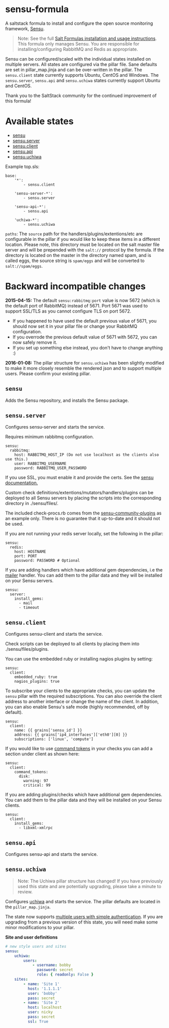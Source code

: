 sensu-formula
================

A saltstack formula to install and configure the open source monitoring framework, [Sensu](http://sensuapp.org/).

>Note:
See the full [Salt Formulas installation and usage instructions](http://docs.saltstack.com/en/latest/topics/development/conventions/formulas.html). This formula only manages Sensu. You are responsible for installing/configuring RabbitMQ and Redis as appropriate.

Sensu can be configured/scaled with the individual states installed on multiple servers. All states are configured via the pillar file. Sane defaults are set in pillar_map.jinja and can be over-written in the pillar. The `sensu.client` state currently supports Ubuntu, CentOS and Windows. The `sensu.server`, `sensu.api` and `sensu.uchiwa` states currently support Ubuntu and CentOS. 

Thank you to the SaltStack community for the continued improvement of this formula!

Available states
================
* [sensu](#sensu)
* [sensu.server](#sensuserver)
* [sensu.client](#sensuclient)
* [sensu.api](#sensuapi)
* [sensu.uchiwa](#sensuuchiwa)

Example top.sls:
```
base:
    '*':
        - sensu.client

    'sensu-server-*':
        - sensu.server

    'sensu-api-*':
        - sensu.api

    'uchiwa-*':
        - sensu.uchiwa
```

`paths`: The `source` path for the handlers/plugins/extentions/etc are configurable in the pillar if you would like to keep these items in a different location. Please note, this directory must be located on the salt master file server and will be prepended with the `salt://` protocol by the formula. If the directory is located on the master in the directory named spam, and is called eggs, the source string is `spam/eggs` and will be converted to `salt://spam/eggs`.

Backward incompatible changes
=============================

**2015-04-15:** The default ``sensu:rabbitmq:port`` value is now 5672 (which is the default port of RabbitMQ) instead of 5671. Port 5671 was used to support SSL/TLS as you cannot configure TLS on port 5672.
* If you happened to have used the default previous value of 5671, you should now set it in your pillar file or change your RabbitMQ configuration.
* If you overrode the previous default value of 5671 with 5672, you can now safely remove it.
* If you set up something else instead, you don't have to change anything :)

**2016-01-08:** The pillar structure for `sensu.uchiwa` has been slightly modified to make it more closely resemble the rendered json and to support multiple users. Please confirm your existing pillar.

``sensu``
------------

Adds the Sensu repository, and installs the Sensu package.

``sensu.server``
------------

Configures sensu-server and starts the service.

Requires minimum rabbitmq configuration.
```
sensu:
  rabbitmq:
    host: RABBITMQ_HOST_IP (Do not use localhost as the clients also use this.)
    user: RABBITMQ_USERNAME
    password: RABBITMQ_USER_PASSWORD
```

If you use SSL, you must enable it and provide the certs. See the [sensu documentation.](http://sensuapp.org/docs/latest/certificates)

Custom check definitions/extentions/mutators/handlers/plugins can be deployed to all Sensu servers by placing the scripts into the corresponding directory in ./sensu/files/.

The included check-procs.rb comes from the [sensu-community-plugins](https://github.com/sensu/sensu-community-plugins) as an example only. There is no guarantee that it up-to-date and it should not be used.

If you are not running your redis server locally, set the following in the pillar:
```
sensu:
  redis:
    host: HOSTNAME
    port: PORT
    password: PASSWORD # Optional
```

If you are adding handlers which have additional gem dependencies, i.e the [mailer](https://github.com/sensu/sensu-community-plugins/blob/master/handlers/notification/mailer.rb) handler. You can add them to the pillar data and they will be installed on your Sensu servers.
```
sensu:
  server:
    install_gems:
      - mail
      - timeout
```

``sensu.client``
------------

Configures sensu-client and starts the service.

Check scripts can be deployed to all clients by placing them into ./sensu/files/plugins.

You can use the embedded ruby or installing nagios plugins by setting:
```
sensu:
  client:
    embedded_ruby: true
    nagios_plugins: true
```

To subscribe your clients to the appropriate checks, you can update the `sensu` pillar with the required subscriptions.  You can also override the client address to another interface or change the name of the client.  In addition, you can also enable Sensu's safe mode (highly recommended, off by default).

```
sensu:
  client:
    name: {{ grains['sensu_id'] }}
    address: {{ grains['ip4_interfaces']['eth0'][0] }}
    subscriptions: ['linux', 'compute']
```

If you would like to use [command tokens](https://sensuapp.org/docs/latest/checks#example-check-command-tokens) in your checks you can add a section under client as shown here:

```
sensu:
  client:
    command_tokens:
      disk:
        warning: 97
        critical: 99
```

If you are adding plugins/checks which have additional gem dependencies. You can add them to the pillar data and they will be installed on your Sensu clients.
```
sensu:
  client:
    install_gems:
      - libxml-xmlrpc
```


``sensu.api``
------------

Configures sensu-api and starts the service.



``sensu.uchiwa``
------------
>Note: The Uchiwa pillar structure has changed! If you have previously used this state and are potentially upgrading, please take a minute to review.

Configures [uchiwa](http://docs.uchiwa.io/en/latest/) and starts the service. The pillar defaults are located in the ```pillar_map.jinja```.

The state now supports [multiple users with simple authentication](http://docs.uchiwa.io/en/latest/configuration/uchiwa/#multiple-users-with-simple-authentication). If you are upgrading from a previous version of this state, you will need make some minor modifications to your pillar.

**Site and user definitions**
``` yaml
# new style users and sites
sensu:
    uchiwa:
        users:
            - username: bobby
              password: secret
              role: { readonly: False }
    sites:
        - name: 'Site 1'
          host: '1.1.1.1'
          user: 'bobby'
          pass: secret
        - name: 'Site 2'
          host: localhost
          user: nicky
          pass: secret
          ssl: True
```
